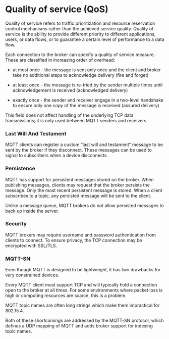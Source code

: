 # Quality of service (QoS)

Quality of service refers to traffic prioritization and resource reservation
control mechanisms rather than the achieved service quality. Quality of
service is the ability to provide different priority to different applications,
users, or data flows, or to guarantee a certain level of performance to a data
flow.

Each connection to the broker can specify a quality of service measure.
These are classified in increasing order of overhead:

- at most once - the message is sent only once and the client and broker take
no additional steps to acknowledge delivery (fire and forget)

- at least once - the message is re-tried by the sender multiple times until
acknowledgement is received (acknowledged delivery)

- exactly once - the sender and receiver engage in a two-level handshake to
ensure only one copy of the message is received (assured delivery)

This field does not affect handling of the underlying TCP data transmissions;
it is only used between MQTT senders and receivers.

### Last Will And Testament

MQTT clients can register a custom “last will and testament” message to be
sent by the broker if they disconnect. These messages can be used to signal
to subscribers when a device disconnects.

### Persistence

MQTT has support for persistent messages stored on the broker. When publishing
messages, clients may request that the broker persists the message. Only the
most recent persistent message is stored. When a client subscribes to a topic,
any persisted message will be sent to the client.

Unlike a message queue, MQTT brokers do not allow persisted messages to back
up inside the server.

### Security

MQTT brokers may require username and password authentication from clients
to connect. To ensure privacy, the TCP connection may be encrypted with SSL/TLS.

### MQTT-SN

Even though MQTT is designed to be lightweight, it has two drawbacks for very
constrained devices.

Every MQTT client must support TCP and will typically hold a connection open
to the broker at all times. For some environments where packet loss is high
or computing resources are scarce, this is a problem.

MQTT topic names are often long strings which make them impractical for 802.15.4.

Both of these shortcomings are addressed by the MQTT-SN protocol, which defines
a UDP mapping of MQTT and adds broker support for indexing topic names.